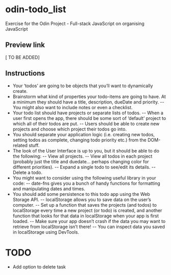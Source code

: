 # odin-todo_list
Exercise for the Odin Project - Full-stack JavaScript on organising JavaScript

## Preview link
[ TO BE ADDED]

## Instructions
- Your ‘todos’ are going to be objects that you’ll want to dynamically create.
- Brainstorm what kind of properties your todo-items are going to have. At a minimum they should have a title, description, dueDate and priority. 
-- You might also want to include notes or even a checklist.
- Your todo list should have projects or separate lists of todos. 
-- When a user first opens the app, there should be some sort of ‘default’ project to which all of their todos are put. 
-- Users should be able to create new projects and choose which project their todos go into.
- You should separate your application logic (i.e. creating new todos, setting todos as complete, changing todo priority etc.) from the DOM-related stuff.
- The look of the User Interface is up to you, but it should be able to do the following:
-- View all projects.
-- View all todos in each project (probably just the title and duedate… perhaps changing color for different priorities).
-- Expand a single todo to see/edit its details.
-- Delete a todo.
- You might want to consider using the following useful library in your code:
-- date-fns gives you a bunch of handy functions for formatting and manipulating dates and times.
- You should add some persistence to this todo app using the Web Storage API.
-- localStorage allows you to save data on the user’s computer.
-- Set up a function that saves the projects (and todos) to localStorage every time a new project (or todo) is created, and another function that looks for that data in localStorage when your app is first loaded. 
-- Make sure your app doesn’t crash if the data you may want to retrieve from localStorage isn’t there!
-- You can inspect data you saved in localStorage using DevTools. 

# TODO 
- Add option to delete task